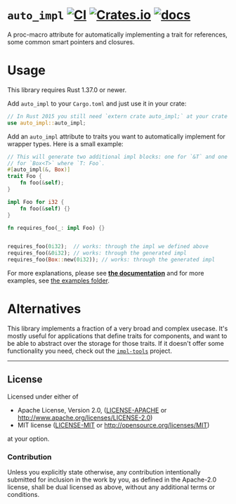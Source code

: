 # `auto_impl` [![CI](https://github.com/auto-impl-rs/auto_impl/actions/workflows/ci.yml/badge.svg)](https://github.com/auto-impl-rs/auto_impl/actions/workflows/ci.yml) [![Crates.io](https://img.shields.io/crates/v/auto_impl.svg)](https://crates.io/crates/auto_impl) [![docs](https://docs.rs/auto_impl/badge.svg)](https://docs.rs/auto_impl)

A proc-macro attribute for automatically implementing a trait for references,
some common smart pointers and closures.

# Usage

This library requires Rust 1.37.0 or newer.

Add `auto_impl` to your `Cargo.toml` and just use it in your crate:

```rust
// In Rust 2015 you still need `extern crate auto_impl;` at your crate root
use auto_impl::auto_impl;
```

Add an `auto_impl` attribute to traits you want to automatically implement for wrapper types. Here is a small example:

```rust
// This will generate two additional impl blocks: one for `&T` and one
// for `Box<T>` where `T: Foo`.
#[auto_impl(&, Box)]
trait Foo {
    fn foo(&self);
}

impl Foo for i32 {
    fn foo(&self) {}
}

fn requires_foo(_: impl Foo) {}


requires_foo(0i32);  // works: through the impl we defined above
requires_foo(&0i32); // works: through the generated impl
requires_foo(Box::new(0i32)); // works: through the generated impl
```

For more explanations, please see [**the documentation**](https://docs.rs/auto_impl) and for more examples, see 
[the examples folder](https://github.com/auto-impl-rs/auto_impl/tree/master/examples).

# Alternatives

This library implements a fraction of a very broad and complex usecase. It's mostly useful for applications that 
define traits for components, and want to be able to abstract over the storage for those traits. If it doesn't offer 
some functionality you need, check out the [`impl-tools`](https://github.com/kas-gui/impl-tools/) project.

---

## License

Licensed under either of

 * Apache License, Version 2.0, ([LICENSE-APACHE](LICENSE-APACHE) or http://www.apache.org/licenses/LICENSE-2.0)
 * MIT license ([LICENSE-MIT](LICENSE-MIT) or http://opensource.org/licenses/MIT)

at your option.

### Contribution

Unless you explicitly state otherwise, any contribution intentionally submitted
for inclusion in the work by you, as defined in the Apache-2.0 license, shall
be dual licensed as above, without any additional terms or conditions.
